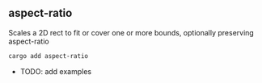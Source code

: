 ## aspect-ratio

Scales a 2D rect to fit or cover one or more bounds, optionally preserving aspect-ratio

```bash
cargo add aspect-ratio
```

- TODO: add examples
